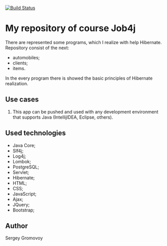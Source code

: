 [![Build Status](https://travis-ci.org/Sir-Hedgehog/job4j_hibernate.svg?branch=master)](https://travis-ci.org/Sir-Hedgehog/job4j_hibernate)

# My repository of course Job4j  

There are represented some programs, which I realize with help Hibernate. Repository consist of the next:

- automobiles;
- clients;
- items.

In the every program there is showed the basic principles of Hibernate realization. 

## Use cases
1) This app can be pushed and used with any development environment that supports Java (IntellijIDEA, Eclipse, others).

## Used technologies
* Java Core;
* Slf4j;
* Log4j;
* Lombok;
* PostgreSQL;
* Servlet;
* Hibernate;
* HTML;
* CSS;
* JavaScript;
* Ajax;
* JQuery;
* Bootstrap;

## Author
Sergey Gromovoy